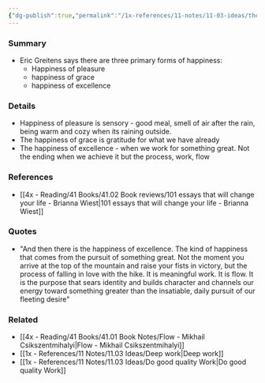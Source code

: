 ```yaml
---
{"dg-publish":true,"permalink":"/1x-references/11-notes/11-03-ideas/the-happiness-of-pleasure-grace-and-excellence/","title":"Untitled","noteIcon":""}
---
```



### Summary
- Eric Greitens says there are three primary forms of happiness:
	- Happiness of pleasure
	- happiness of grace
	- happiness of excellence

### Details
- Happiness of pleasure is sensory - good meal, smell of air after the rain, being warm and cozy when its raining outside.
- The happiness of grace is gratitude for what we have already
- The happiness of excellence - when we work for something great. Not the ending when we achieve it but the process, work, flow

### References
- [[4x - Reading/41 Books/41.02 Book reviews/101 essays that will change your life - Brianna Wiest\|101 essays that will change your life - Brianna Wiest]]

### Quotes
- "And then there is the happiness of excellence. The kind of happiness that comes from the pursuit of something great. Not the moment you arrive at the top of the mountain and raise your fists in victory, but the process of falling in love with the hike. It is meaningful work. It is flow. It is the purpose that sears identity and builds character and channels our energy toward something greater than the insatiable, daily pursuit of our fleeting desire"

### Related
- [[4x - Reading/41 Books/41.01 Book Notes/Flow - Mikhail Csikszentmihalyi\|Flow - Mikhail Csikszentmihalyi]]
- [[1x - References/11 Notes/11.03 Ideas/Deep work\|Deep work]]
- [[1x - References/11 Notes/11.03 Ideas/Do good quality Work\|Do good quality Work]]